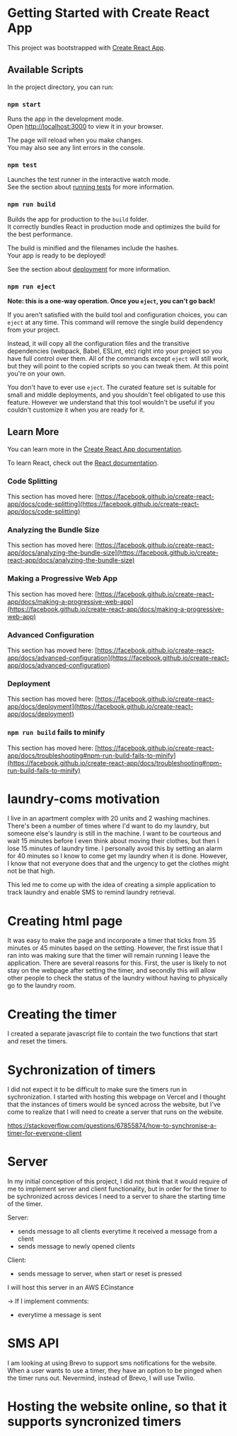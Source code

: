 # Getting Started with Create React App

This project was bootstrapped with [Create React App](https://github.com/facebook/create-react-app).

## Available Scripts

In the project directory, you can run:

### `npm start`

Runs the app in the development mode.\
Open [http://localhost:3000](http://localhost:3000) to view it in your browser.

The page will reload when you make changes.\
You may also see any lint errors in the console.

### `npm test`

Launches the test runner in the interactive watch mode.\
See the section about [running tests](https://facebook.github.io/create-react-app/docs/running-tests) for more information.

### `npm run build`

Builds the app for production to the `build` folder.\
It correctly bundles React in production mode and optimizes the build for the best performance.

The build is minified and the filenames include the hashes.\
Your app is ready to be deployed!

See the section about [deployment](https://facebook.github.io/create-react-app/docs/deployment) for more information.

### `npm run eject`

**Note: this is a one-way operation. Once you `eject`, you can't go back!**

If you aren't satisfied with the build tool and configuration choices, you can `eject` at any time. This command will remove the single build dependency from your project.

Instead, it will copy all the configuration files and the transitive dependencies (webpack, Babel, ESLint, etc) right into your project so you have full control over them. All of the commands except `eject` will still work, but they will point to the copied scripts so you can tweak them. At this point you're on your own.

You don't have to ever use `eject`. The curated feature set is suitable for small and middle deployments, and you shouldn't feel obligated to use this feature. However we understand that this tool wouldn't be useful if you couldn't customize it when you are ready for it.

## Learn More

You can learn more in the [Create React App documentation](https://facebook.github.io/create-react-app/docs/getting-started).

To learn React, check out the [React documentation](https://reactjs.org/).

### Code Splitting

This section has moved here: [https://facebook.github.io/create-react-app/docs/code-splitting](https://facebook.github.io/create-react-app/docs/code-splitting)

### Analyzing the Bundle Size

This section has moved here: [https://facebook.github.io/create-react-app/docs/analyzing-the-bundle-size](https://facebook.github.io/create-react-app/docs/analyzing-the-bundle-size)

### Making a Progressive Web App

This section has moved here: [https://facebook.github.io/create-react-app/docs/making-a-progressive-web-app](https://facebook.github.io/create-react-app/docs/making-a-progressive-web-app)

### Advanced Configuration

This section has moved here: [https://facebook.github.io/create-react-app/docs/advanced-configuration](https://facebook.github.io/create-react-app/docs/advanced-configuration)

### Deployment

This section has moved here: [https://facebook.github.io/create-react-app/docs/deployment](https://facebook.github.io/create-react-app/docs/deployment)

### `npm run build` fails to minify

This section has moved here: [https://facebook.github.io/create-react-app/docs/troubleshooting#npm-run-build-fails-to-minify](https://facebook.github.io/create-react-app/docs/troubleshooting#npm-run-build-fails-to-minify)

# laundry-coms motivation

I live in an apartment complex with 20 units and 2 washing machines. There's been a number of times where I'd want to do my laundry, but someone else's laundry is still in the machine. I want to be courteous and wait 15 minutes before I even think about moving their clothes, but then I lose 15 minutes of laundry time. I personally avoid this by setting an alarm for 40 minutes so I know to come get my laundry when it is done. However, I know that not everyone does that and the urgency to get the clothes might not be that high.

This led me to come up with the idea of creating a simple application to track laundry and enable SMS to remind laundry retrieval. 

# Creating html page

It was easy to make the page and incorporate a timer that ticks from 35 minutes or 45 minutes based on the setting. However, the first issue that I ran into was making sure that the timer will remain running I leave the application. There are several reasons for this. First, the user is likely to not stay on the webpage after setting the timer, and secondly this will allow  other people to check the status of the laundry without having to physically go to the laundry room.

# Creating the timer

I created a separate javascript file to contain the two functions that start and reset the timers. 

# Sychronization of timers

I did not expect it to be difficult to make sure the timers run in sychronization. I started with hosting this webpage on Vercel and I thought that the instances of timers would be synced across the website, but I've come to realize that I will need to create a server that runs on the website.

https://stackoverflow.com/questions/67855874/how-to-synchronise-a-timer-for-everyone-client

# Server

In my initial conception of this project, I did not think that it would require of me to implement server and client functionality, but in order for the timer to be sychronized across devices I need to a server to share the starting time of the timer. 

Server:
- sends message to all clients everytime it received a message from a client
- sends message to newly opened clients

Client:
- sends message to server, when start or reset is pressed

I will host this server in an AWS ECinstance

-> If I implement comments: 
- everytime a message is sent

# SMS API

I am looking at using Brevo to support sms notifications for the website. When a user wants to use a timer, they have an option to be pinged when the timer runs out. Nevermind, instead of Brevo, I will use Twilio.

# Hosting the website online, so that it supports syncronized timers
